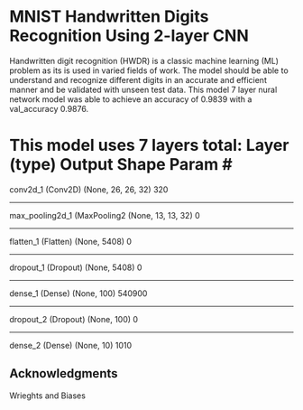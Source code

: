 # MNIST Handwritten Digits Recognition Using 2-layer CNN

Handwritten digit recognition (HWDR) is a classic machine learning (ML) problem as its
is used in varied fields of work. The model should be able to understand and recognize 
different digits in an accurate and efficient manner and be validated with unseen test data. This
model 7 layer nural network model was able to achieve an accuracy of 0.9839 with a val_accuracy 0.9876.

This model uses 7 layers total:
Layer (type)                 Output Shape              Param #   
=================================================================
conv2d_1 (Conv2D)            (None, 26, 26, 32)        320       
_________________________________________________________________
max_pooling2d_1 (MaxPooling2 (None, 13, 13, 32)        0         
_________________________________________________________________
flatten_1 (Flatten)          (None, 5408)              0         
_________________________________________________________________
dropout_1 (Dropout)          (None, 5408)              0         
_________________________________________________________________
dense_1 (Dense)              (None, 100)               540900    
_________________________________________________________________
dropout_2 (Dropout)          (None, 100)               0         
_________________________________________________________________
dense_2 (Dense)              (None, 10)                1010  





## Acknowledgments
Wrieghts and Biases

